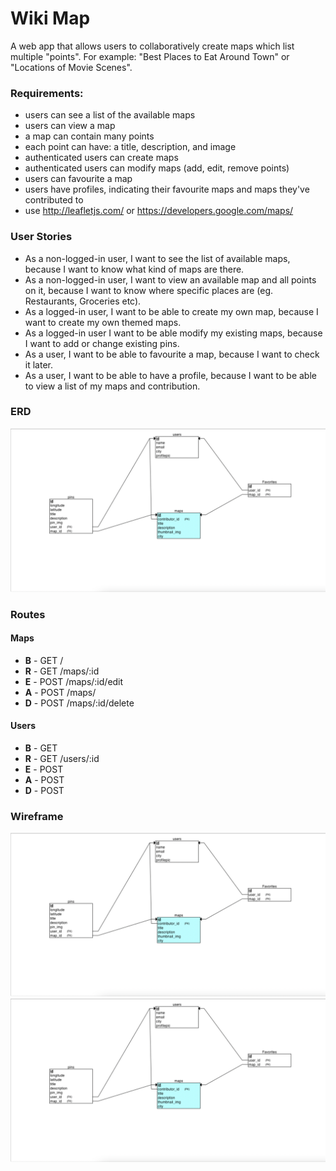 # Wiki Map

A web app that allows users to collaboratively create maps which list multiple "points". For example: "Best Places to Eat Around Town" or "Locations of Movie Scenes".

### Requirements:
* users can see a list of the available maps
* users can view a map
* a map can contain many points
* each point can have: a title, description, and image
* authenticated users can create maps
* authenticated users can modify maps (add, edit, remove points)
* users can favourite a map
* users have profiles, indicating their favourite maps and maps they've contributed to
* use http://leafletjs.com/ or https://developers.google.com/maps/

<!-- User Stories
A user story describes how users will interact with your application

They have the form: As a ___, I want to _, because ____.

eg. As a user, I want to be able to save posts, because I want to review them later.

User stories can also be negated: As a __, I shouldn't be able to _, because ___.

eg. As a user, I shouldn't be able to edit other users posts, because I don't own those posts. ✔️ -->

### User Stories
* As a non-logged-in user, I want to see the list of available maps, because I want to know what kind of maps are there.
* As a non-logged-in user, I want to view an available map and all points on it, because I want to know where specific places are (eg. Restaurants, Groceries etc).
* As a logged-in user, I want to be able to create my own map, because I want to create my own themed maps.
* As a logged-in user I want to be able modify my existing maps, because I want to add or change existing pins.
* As a user, I want to be able to favourite a map, because I want to check it later.
* As a user, I want to be able to have a profile, because I want to be able to view a list of my maps and contribution.

### ERD

!["wiki_map_ERD"](https://github.com/tpampilon/planning_wiki_map/blob/master/ERD/v_1_wiki_map_ERD.png?raw=true)


<!-- Routes

Once you know the resources that you'll have, write out the routes that you'll need to perform BREAD operations on those resources

Remember RESTful conventions (they make it much easier) -->

### Routes

#### Maps

* **B** - GET   /
* **R** - GET   /maps/:id
* **E** - POST  /maps/:id/edit
* **A** - POST  /maps/
* **D** - POST  /maps/:id/delete

#### Users

* **B** - GET   
* **R** - GET   /users/:id
* **E** - POST  
* **A** - POST  
* **D** - POST  

<!-- #### Pins

* **B** - GET   /
* **R** - GET   /pins/:id
* **E** - POST  /pins/:id/edit
* **A** - POST  /pins/
* **D** - POST  /pins/:id/delete -->

<!-- Wireframes
Draw out the structure of your web pages

This will make it much easier to build out these pages later

This is also a great opportunity to get input from all of the team members

Design matters... however you are a developer, not a designer

Get inspiration from websites you visit -->

### Wireframe

!["home_page"](https://github.com/tpampilon/planning_wiki_map/blob/master/ERD/v_1_wiki_map_ERD.png?raw=true)
!["favourites_page"](https://github.com/tpampilon/planning_wiki_map/blob/master/ERD/v_1_wiki_map_ERD.png?raw=true)